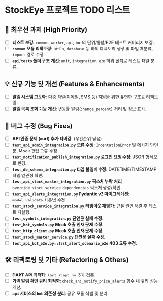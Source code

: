 # StockEye 프로젝트 TODO 리스트

## 🎯 최우선 과제 (High Priority)
- [ ] **테스트 보강**: `common`, `worker`, `api`, `bot`의 단위/통합/E2E 테스트 커버리지 보강.
- [ ] **`common` 모듈 리팩토링**: `utils`, `database` 등 하위 디렉토리 생성 및 파일 재분류, `import` 경로 수정.
- [ ] **`api/tests` 폴더 구조 개선**: `unit`, `integration`, `e2e` 하위 폴더로 테스트 파일 분류.

## 💡 신규 기능 및 개선 (Features & Enhancements)
- [ ] **알림 시스템 고도화**: 다중 채널(이메일, SMS 등) 지원을 위한 유연한 구조로 리팩토링.
- [ ] **알림 목록 조회 기능 개선**: 변동률 알림(`change_percent`) 처리 및 정보 표시.

## 🐞 버그 수정 (Bug Fixes)
- [ ] **API 인증 문제 (curl) 추가 디버깅**: (우선순위 낮음)
- [ ] **`test_api_admin_integration.py` 오류 수정**: `IndentationError` 및 메시지 단언문, Mock 관련 오류 수정.
- [ ] **`test_notification_publish_integration.py` 로그인 요청 수정**: JSON 형식으로 변경.
- [ ] **`test_db_schema_integration.py` 타입 불일치 수정**: DATETIME/TIMESTAMP 타입 일관성 확인.
- [ ] **`test_api_stock_master_integration.py` 픽스처 누락 처리**: `override_stock_service_dependencies` 픽스처 생성/확인.
- [ ] **`test_api_alerts_integration.py` Pydantic v2 마이그레이션**: `model_validate` 사용법 수정.
- [ ] **`test_stock_service_integration.py` 타임아웃 재평가**: 근본 원인 해결 후 테스트 재실행.
- [ ] **`test_symbols_integration.py` 단언문 실패 수정**.
- [ ] **`test_bot_symbols.py` Mock 호출 인자 문제 수정**.
- [ ] **`test_http_client.py` Mock 호출 인자 문제 수정**.
- [ ] **`test_stock_master_service.py` 단언문 실패 수정**.
- [ ] **`test_api_bot_e2e.py::test_alert_scenario_e2e` 403 오류 수정**.

## 🛠️ 리팩토링 및 기타 (Refactoring & Others)
- [ ] **DART API 최적화**: `last_rcept_no` 추가 검증.
- [ ] **가격 알림 확인 쿼리 최적화**: `check_and_notify_price_alerts` 함수 내 쿼리 성능 개선.
- [ ] **`api` 서비스의 `bot` 의존성 분리**: 공유 모듈 식별 및 분리.